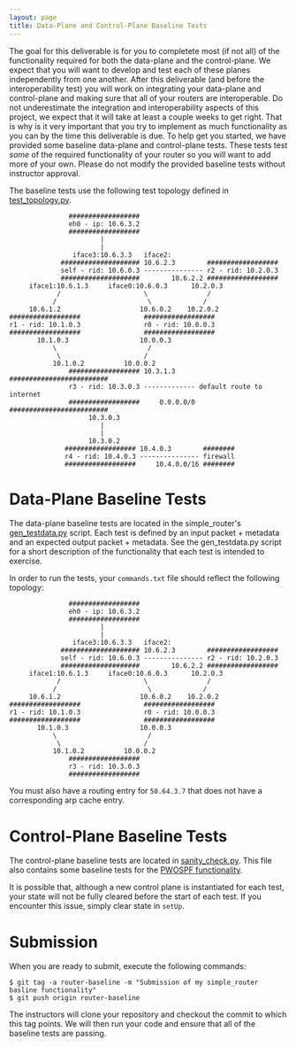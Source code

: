 ```yaml
---
layout: page
title: Data-Plane and Control-Plane Baseline Tests
---
```


The goal for this deliverable is for you to completete most (if not all) of the functionality required for both the data-plane and the control-plane. We expect that you will want to develop and test each of these planes independently from one another. After this deliverable (and before the interoperability test) you will work on integrating your data-plane and control-plane and making sure that all of your routers are interoperable. Do not underestimate the integration and interoperability aspects of this project, we expect that it will take at least a couple weeks to get right. That is why is it very important that you try to implement as much functionality as you can by the time this deliverable is due. To help get you started, we have provided some baseline data-plane and control-plane tests. These tests test *some* of the required functionality of your router so you will want to add more of your own. Please do not modify the provided baseline tests without instructor approval.

The baseline tests use the following test topology defined in [test_topology.py](https://github.com/CS344-Stanford-18/P4-NetFPGA-CS344-18/blob/master/contrib-projects/sume-sdnet-switch/projects/simple_router/sw/simple_router_sw/simulation/test_topology.py).

```
               ##################
               eh0 - ip: 10.6.3.2
               ##################
                       |
                       |
                iface3:10.6.3.3   iface2:
             #################### 10.6.2.3        ##################
             self - rid: 10.6.0.3 --------------- r2 - rid: 10.2.0.3
             ####################        10.6.2.2 ##################
     iface1:10.6.1.3     iface0:10.6.0.3      10.2.0.3
            /                     \               /
           /                       \             /
     10.6.1.2                    10.6.0.2    10.2.0.2
##################                ##################
r1 - rid: 10.1.0.3                r0 - rid: 10.0.0.3
##################                ##################
       10.1.0.3                  10.0.0.3
           \                       /
            \                     /
           10.1.0.2          10.0.0.2
               ################## 10.3.1.3      #########################
               r3 - rid: 10.3.0.3 ------------- default route to internet
               ##################     0.0.0.0/0 #########################
                    10.3.0.3
                       |
                       |
                    10.3.0.2
              ################## 10.4.0.3        ########
              r4 - rid: 10.4.0.3 --------------- firewall
              ##################     10.4.0.0/16 ########
```

# Data-Plane Baseline Tests

The data-plane baseline tests are located in the simple_router's [gen_testdata.py](https://github.com/CS344-Stanford-18/P4-NetFPGA-CS344-18/blob/master/contrib-projects/sume-sdnet-switch/projects/simple_router/testdata/gen_testdata.py#L167) script. Each test is defined by an input packet + metadata and an expected output packet + metadata. See the gen_testdata.py script for a short description of the functionality that each test is intended to exercise.

In order to run the tests, your `commands.txt` file should reflect the following topology:
```
               ##################
               eh0 - ip: 10.6.3.2
               ##################
                       |
                       |
                iface3:10.6.3.3   iface2:
             #################### 10.6.2.3        ##################
             self - rid: 10.6.0.3 --------------- r2 - rid: 10.2.0.3
             ####################        10.6.2.2 ##################
     iface1:10.6.1.3     iface0:10.6.0.3      10.2.0.3
            /                     \               /
           /                       \             /
     10.6.1.2                    10.6.0.2    10.2.0.2
##################                ##################
r1 - rid: 10.1.0.3                r0 - rid: 10.0.0.3
##################                ##################
       10.1.0.3                  10.0.0.3
           \                       /
            \                     /
           10.1.0.2          10.0.0.2
               ##################
               r3 - rid: 10.3.0.3
               ##################
```
You must also have a routing entry for `50.64.3.7` that does not have a corresponding arp cache entry.

# Control-Plane Baseline Tests

The control-plane baseline tests are located in [sanity_check.py](https://github.com/CS344-Stanford-18/P4-NetFPGA-CS344-18/blob/master/contrib-projects/sume-sdnet-switch/projects/simple_router/sw/simple_router_sw/simulation/sanity_check.py#L108). This file also contains some baseline tests for the [PWOSPF functionality](https://github.com/CS344-Stanford-18/P4-NetFPGA-CS344-18/blob/master/contrib-projects/sume-sdnet-switch/projects/simple_router/sw/simple_router_sw/simulation/sanity_check.py#L216).

It is possible that, although a new control plane is instantiated for each test, your state will not be fully cleared before the start of each test. If you encounter this issue, simply clear state in `setUp`.

# Submission

When you are ready to submit, execute the following commands:

```
$ git tag -a router-baseline -m "Submission of my simple_router basline functionality"
$ git push origin router-baseline
```

The instructors will clone your repository and checkout the commit to which this tag points. We will then run your code and ensure that all of the baseline tests are passing.
